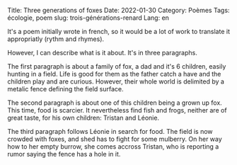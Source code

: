 Title: Three generations of foxes
Date: 2022-01-30
Category: Poèmes
Tags: écologie, poem
slug: trois-générations-renard
Lang: en
<!-- Translation: true -->

It's a poem initially wrote in french, so it would be a lot of work to translate it appropriatly (rythm and rhymes).

However, I can describe what is it about.
It's in three paragraphs.

The first paragraph is about a family of fox, a dad and it's 6 children, easily hunting in a field.
Life is good for them as the father catch a have and the children play and are curious.
However, their whole world is delimited by a metalic fence defining the field surface.

The second paragraph is about one of this children being a grown up fox.
This time, food is scarcier.
It nevertheless find fish and frogs, neither are of great taste, for his own children: Tristan and Léonie.

The third paragraph follows Léonie in search for food. The field is now crowded with foxes, and shed has to fight for some mulberry.
On her way how to her empty burrow, she comes accross Tristan, 
who is reporting a rumor saying the fence has a hole in it.